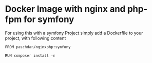 # Docker Image with nginx and php-fpm for symfony

For using this with a symfony Project simply add a Dockerfile to your project, with following content

``` 
FROM paschdan/nginxphp:symfony

RUN composer install -n
```


